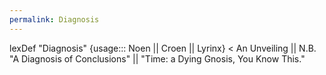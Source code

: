 ```yaml
---
permalink: Diagnosis
---
```

lexDef "Diagnosis" {usage::: Noen || Croen || Lyrinx} < An Unveiling || N.B. "A Diagnosis of Conclusions" || "Time: a Dying Gnosis, You Know This."
